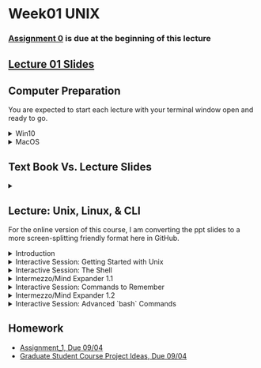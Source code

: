 # Week01 UNIX

### [Assignment 0](https://github.com/tamucc-comp-bio-2020/classroom_repo/blob/master/assignments/assignment_0.md) is due at the beginning of this lecture

## [Lecture 01 Slides](Week01_files/Lecture01_WelcomeToTheMatrix.pdf)

## Computer Preparation

You are expected to start each lecture with your terminal window open and ready to go.

<details><summary>Win10</summary>
<p>

  * If the Ubuntu app is not installed, then follow [these instructions](https://github.com/cbirdlab/wlsUBUNTU_settings/blob/master/InstallLinuxOnWindows_Automated.pdf)
  
  * Log into your Ubuntu terminal.  _We will not use `gitbash` unless you can't get Ubuntu running._ After logging in, You are in your home directory. 
  
  * If you are using an Ubuntu terminal that hasn't been setup (you'll know because it will ask you to create a new user name and password) or you notice odd cursor behavior when editing text in the terminal, then run the following code:
  
    ```bash
    git clone https://github.com/cbirdlab/wlsUBUNTU_settings.git
    . ./wlsUBUNTU_settings/updateSettings.bash
    rm -rf wlsUBUNTU_settings
    ```
    
  * If the `CSB` directory does not exist in your home directory (check with `ls`), then run the following code to clone the `CSB` repository into your home directory:
  
    ```bash
    git clone https://github.com/CSB-book/CSB.git
    ```

  * It's always a good idea to keep your apps in `Ubuntu` up to date. _The first time you do this, it could take a long time to finish. After that, if you do this when you log in, it should go quickly._
    ```bash
    sudo apt update
    sudo apt upgrade
    ```

</p>
</details>

<details><summary>MacOS</summary>
<p>
 
  * Open a terminal window
  
  * Consider installing [homebrew](https://brew.sh/).  You will be able to use homebrew to install linux software, such as `tree`, which is used in the slide show.
  
  * If the `CSB` directory does not exist in your home directory (check with `ls`), then run the following code to clone the `CSB` repository into your home directory:
  
    ```bash
    git clone https://github.com/CSB-book/CSB.git
    ```
    
</p>
</details>


## Text Book Vs. Lecture Slides

<details><summary> </summary>
<p>

* The [**Lecture_01 Slides**](Week01_files/Lecture01_WelcomeToTheMatrix.pdf) closely follow the book but there is some additional information that is not provided in the book (and vice versa). In the lecture slides, the `code blocks` are represented by green text on a black background, mimicking the terminal.

</p>
</details>


## Lecture: Unix, Linux, & CLI

For the online version of this course, I am converting the ppt slides to a more screen-splitting friendly format here in GitHub.

<details><summary>Introduction</summary>
<p>

### [Linux](https://en.wikipedia.org/wiki/Linux) is a Free & Open Source Version of the [UNIX](https://en.wikipedia.org/wiki/Unix) Operating System

![Common Operating Systems](Week01_files/os.png)

* An [operating system](https://en.wikipedia.org/wiki/Operating_system) is the primary interface between you and the computer

* [Open source](https://en.wikipedia.org/wiki/Open_source) is a decentralized development model where all aspects of a project are viewable and generally free to use

* Linux is free

  * [Supercomputers](https://en.wikipedia.org/wiki/Supercomputer) typically use it

  * Useful text manipulation tools

---

### The 2 Primary Methods of Interfacing with Computers

#### 1. Graphical User Interface ([GUI](https://en.wikipedia.org/wiki/Graphical_user_interface))

A mouse or you finger is used to interface with images on a screen.

![](Week01_files/mouse.png)

![](Week01_files/gui.png)


#### 2. Command-line Interface ([CLI](https://en.wikipedia.org/wiki/Command-line_interface))

A keyboard is used to type commands into the computer and computer gives feedback on the screen.

![](Week01_files/keyboard.png)

![](Week01_files/cli.png)

---

### Why use CLI Linux?

![](Week01_files/morpheus.png)

* Free

* Automation

* Flexibility

* Powerful

* Designed for developers

* Supercomputers use it

* Many software tools for biologists

* Large body of support online

---

### The [UNIX Philosophy](https://en.wikipedia.org/wiki/Unix_philosophy)

![](Week01_files/unixguys.png)
![](Week01_files/unixphilosophy.png)

![](Week01_files/pipeline.png)

* One program ([command](https://en.wikipedia.org/wiki/List_of_Unix_commands)) does one thing

* All programs accept input as a text stream and output a modified [text stream](https://en.wikipedia.org/wiki/Standard_streams)

* Programs can be linked together into serial [pipelines](https://en.wikipedia.org/wiki/Pipeline_(Unix)) to achieve complex results

---

### Documentation of Linux CLI Pipelines Facilitate Scientific Reproducibility and Long-Term Efficiency

Comparison of GUI and CLI for manipulating data

![](Week01_files/guiVScli.png)

---


</p>
</details>

<details><summary>Interactive Session: Getting Started with Unix</summary>
<p>

### Open A Terminal Window

WIN10:  Search Ubuntu

![](Week01_files/open_ubuntu-terminal.png)

MacOS: Search Terminal

![](Week01_files/open_mac-terminal.png)

---

### The [Directory Structure](https://en.wikipedia.org/wiki/Directory_structure) is the Organization of Files and Folders (aka Directories) In Your Computer

WIN10 File Explorer

![](Week01_files/win10_file-explorer.png)

Ubuntu Terminal

![](Week01_files/ubuntu_terminal.png)

The CLI forces you to start memorizing where your files are and what they are named. This causes 95% of the difficulties in learning CLI, so start memorizing to your directory structure.  It is also a good idea to be deliberate and organized when creating new directories and files.

We will use [code blocks](https://en.wikipedia.org/wiki/Block_(programming)) to let you know when and what to type into your CLI. Here, please enter the commands `pwd` and then `ls` into your terminal.

```bash
pwd
ls
```

`pwd` lists the present working directory

`ls` lists the contents of the present working directory

Pro tip: clear the screen with `ctrl + L` keystroke

---

### Unix/Linux Command Line Terminology

The [path](https://en.wikipedia.org/wiki/Path_(computing)) is the address of a file or directory in the directory structure

![](Week01_files/cli_terms.png)

---

### Some Notable Directories (do not modify files here)

`/bin` contains several basic commands

`/dev` Contains the files connecting to devices such as the keyboard, mouse, and screen

`/etc`Contains configuration files

`/tmp` Contains temporary files

Try using `ls` to view these directories

```bash
ls /bin
ls /dev
ls /etc
ls /tmp
```

---

### Your Home Directory

`/home/<username>` is the directory where you are expected to create and maintain your directories and files.

  * Note that `<username>` is a place holder for your username on your computer
  
  * Starting directory upon login

  * Specific to user

  * Place for personal files, dirs, programs, downloads etc

`$HOME` is a [variable](https://en.wikipedia.org/wiki/Variable_(computer_science)) that contains the path to your home directory

  * A variable stores information

  * Always preceded by a `$` after it is created

  * `$HOME` is an environmental variable created by the operating system and `bash`
  
  * a shortcut for `$HOME` is the `~` character located at the upper left of your keyboard

```bash
echo $HOME
pwd
ls
ls $HOME
ls ~
```

---

### The Directory Tree

![](Week01_files/dir_tree.png)

The directory tree is a map of the directories and files on your computers hard drives and/or solid state drives

If you have Ubuntu or a Mac with `homebrew` or some other linux package manger, you can install `tree` to view portions of your directory tree in "tree" format.

```bash
# this is a comment, as indicated by the # at the beginning of the line.  Do not type it into your terminal
# Ubuntu Only
sudo apt install tree

# Mac with homebrew only
brew install tree
```

We just installed the `tree` command (or app) from the internet to your computer.  If you were not able to do this because you did not install `homebrew` on your mac, it is ok. `tree` is not a critical command

```bash
# this will only work if you have tree installed, it is just an example so do not worry if you do not have it
cd ~
tree CSB
tree -L 1 CSB
tree -L 2 CSB
man tree
```

The `man` command is nearly universal in displaying the manual for "commands" such as `tree`. Use the `q` keystroke to exit the manual for tree.

---

### The `CSB/unix` [Repository](https://en.wikipedia.org/wiki/Repository_(version_control))

Our primary text book, [Computing Skills for Biologists](https://computingskillsforbiologists.com/), provides a rich assortment of resources for you.  Most of these resources are contained in a GitHub repository that you have cloned into your home directory.  This is the `CSB` directory. 

The `CSB` directory is organized by topic, with subdirectories dedicated to different chapters.  The directory for chapter 1 is `CSB/unix`.

`CSB/unix/data` Contains data for examples and exercises

`CSB/unix/installation` Contains instructions for installing software for this chapter

`CSB/unix/sandbox` Dir where we work and experiment

`CSB/unix/solutions` Solutions in code (`bash`) pseudocode (plain English) for your consultation when you get stuck with an exercise

```bash
# I am adding the 'cd ~' command to make sure you are in your home dir before running the 'ls' commands
cd ~
ls CSB/unix/
ls CSB/unix/data
ls CSB/unix/installation
ls CSB/unix/sandbox
ls CSB/unix/solutions
```

---

</p>
</details>

<details><summary>Interactive Session: The Shell</summary>
<p>

### The [Shell](https://en.wikipedia.org/wiki/Shell_(computing))

* The shell is software that controls the [operating system kernel](https://en.wikipedia.org/wiki/Kernel_(operating_system)) and is accessed through a terminal window

* The shell we are using in Ubuntu and MacOS is called `bash`, or Born Again Shell

* `bash` is a [shell scripting](https://en.wikipedia.org/wiki/Shell_script) computer language

* The commands we have been using are `bash` commands which allow us to control the operating system

The image below shows the [command prompt](https://en.wikipedia.org/wiki/Command-line_interface#Command_prompt) on my computer. Below the picture, we decode some of the information for you.

![](Week01_files/cmd_prompt.png)

`$` Indicates the terminal is ready  to accept commands

`~` Indicates where I am, the home dir

`LAPTOP-URSOLRPO` is the name of my laptop (very creative, am I right?!)

`cbird` is my user name

The rest is not important right now, but if you are dying to know, the `(base)` is there because I have [anaconda](https://www.anaconda.com/) running to manage [python](https://en.wikipedia.org/wiki/Python_(programming_language)). If I turn off anaconda, then the `(base)` will go away.

---

### Bash Keyboard Shortcuts

*`↑`*	Scroll through previous commands

*`Tab`*	autocomplete command, dir, or file name. if you hit tab and nothing happens there are either multiple matches or 0 matches

*`Tab,Tab`*	 show matches

![](Week01_files/keyboard_shortcuts.png)

Go ahead and try some of these in your terminal. 

Note that I have created a [Linux Cheat Sheet](https://github.com/tamucc-comp-bio-2020/classroom_repo/blob/master/resources/CheatSheetLinux_8-12-2016.pdf) to help you with common `bash` commands and keyboard shortcuts.  I encourage you to print this out on a single sheet of paper, both sides, for your reference.

---

### `bash` Command Syntax

```bash
# be sure to type the following commands into your terminal, but not this message
cal
cal 2020
cal -j
cal -j 2020
```

_Note: `ctrl + c` will stop a command if it is taking too long to complete_

* Bash _*commands*_ like `cal` are programs that follow the UNIX philosophy.

* _*Arguments*_ like `2020` are essentially options, order usually matters and some commands require particular arguments. For example, `cp` or copy requires at least which file to copy and where to copy it, in that order

* `-j` is an _*option*_, in this case it means Julian calendar

  * if an option is preceded by a single `-`, it is customary for that option to be represented by a single letter.  If an option is preceded by two dashes `--julian` it is typically a word.  In this case, `cal` has been updated and all word options have been removed, so `--julian` is no longer recognized.  Realize that it is up to the developer ( the person who writes the software ) to enforce formats, so you will find commands that do not follow convention as you get into more "boutique" commands and apps.

---

### Getting Help with `bash`

#### 1. Use an internet search with your favorite search engine if you know what you want to do, but do not know the command

Example search terms: `bash <english description of what you want to do>`

Do not be afraid to modify and try different english descriptions if you do not succeed in the first search


#### 2. Use the `man` command if you know the command but are not sure of the options and arguments

```bash
man cal
```  

_scroll with arrow keys and `q` will get you out of the manual_

All manuals in unix/linux follow the same format:

`NAME`
` <name and brief descrip>`
 
`SYNOPSIS`
` <examples of how to run>`
 
`DESCRIPTION`
` <detailed description>`
` <list of arguments/options>`

---

### Changing and Viewing Directories (`cd` `pwd` `ls`)

```
# move up to parent directory
cd ..

# show path to present working directory
pwd

# move to root dir
cd /
pwd

# go back to previous dir
cd -
pwd

# go to the home dir
cd ~
pwd

# show present working dir contents
ls

# show dir contents with more details
ls -l

# show dir contents with more details, sorted by *t*ime in *r*everse order with *h*uman readable file sizes.
ls -ltrh
```

_Note:  single letter options can typically be combined together, `-l –t –r -h`  =  `-ltrh`_


The command `ls -ltrh` outputs a lot of information to the screen.  It can be overwhelming at first, but it is just basic information about your files and directories in the `pwd`

In the following image, dirs are highlighted, files are not

![](Week01_files/ls-ltrh_1.png)

In the following image, the highlighted columns of information are as follows:

![](Week01_files/ls-ltrh_2.PNG)

And the permissions can be further broken down.  The first column indicates whether it is a file or a directory. The 2nd to 4th columns are the User permissions.  Each user belongs to a group, which has its own set of permissions. Last, there are permissions for all users regardless of affiliation (global)

* `r` read permissions gives one the ability to view the contents of a file

* `w` write permissions gives one the ability to modify a file

* `x` execute permissions gives one the ability to run a file if it is written in computer code

![](Week01_files/ls-ltrh_3.PNG)

---

### Paths

A _*path*_ is the address of file or directory

An _*[absolute path](https://en.wikipedia.org/wiki/Path_(computing)#Absolute_and_relative_paths)*_ is complete and starts with root `/` or a variable that starts with root.  For example, the following return the same result regardless of pwd

```bash
# absolute paths, make sure you replace <username> with your user name
ls /home/<username>/CSB
ls ~/CSB
ls $HOME/CSB
```

_*[Relative paths](https://en.wikipedia.org/wiki/Path_(computing)#Absolute_and_relative_paths)*_ start from the present working directory

```bash
# These relative paths only work if you are in the right dir
ls ./CSB
ls CSB
ls ../
```

  * `.` Means present directory
  * `..` means  parent directory

It is best not to used spaces in dir and file names, but you can wrap file names with spaces in quotes or precede each space with a ` \ ` see pg 21 of CSB text for dealing w/ spaces


---

</p>
</details>


<details><summary>Intermezzo/Mind Expander 1.1</summary>
<p>

### [Mind Expander 1.1](https://forms.office.com/Pages/ResponsePage.aspx?id=8frLNKZngUepylFOslULZlFZdbyVx8RLiPt1GobhHnlUM1FFUUZLT01LR0ZGODU2WVNSV1c0NEpWMi4u)

</p>
</details>


<details><summary>Interactive Session: Commands to Remember</summary>
<p>

### Copy with `cp <from> <to>`

From here forward, we will adopt the code block syntax used in the CSB text book.  The `$` represents the command prompt and you are expected to type in the commands that follow it, but _*do not start any command with the `$`*_.

```bash
# goto sandbox
$ cd ~/CSB/unix/sandbox

# copy the following file to the present directory
$ cp ../data/Buzzard2015_about.txt .

# copy file and rename it in present dir
$ cp ../data/Buzzard2015_about.txt ./Buzzard2015_about2.txt

# copy whole data dir to present dir, then view present dir
$ cp –rf ../data .

$ ls
```

_Note:  `-r` means [recursive](https://en.wikipedia.org/wiki/Recursion_(computer_science)), `-f` means force_

---

### Move or rename with `mv <from> <to>`

```bash
# make sure you are still in sandbox, if not then 
$ cd ~/CSB/unix/sandbox
$ pwd

# move the file to the data directory
$ mv Buzzard2015_about2.txt ../data

# rename a file that isn’t in your pwd
$ mv ../data/Buzzard2015_about2.txt ../data/Buzzard2015_about_new.txt 

# check your work
$ ls ../data

```

_Note:  `bash` gives no positive feedback, only negative if something is wrong.  I will do my best to make up for the callousness of `bash`_


---

### Create file with touch <filename>

```bash
# make sure you are still in sandbox, if not then 
$ cd ~/CSB/unix/sandbox
$ pwd

# inspect the current contents of the directory
$ ls -l

# create a new file (you can list multiple files)
$ touch new_file.txt

# inspect the contents of the directory again
$ ls -l

# if you touch the file a second time, the time of last access will change
$ touch new_file.txt
$ ls -l

```

_Note:  `bash` gives no positive feedback, only negative if something is wrong.  I will do my best to make up for the callousness of `bash`_

---

### Remove file(s) or dir(s) with `rm <name>` 
### Make dirs with `mkdir <name>`

```bash
# make sure you are still in sandbox, if not then 
$ cd ~/CSB/unix/sandbox
$ pwd

# delete new_file.txt in sandbox, the –i requests confirmation
$ rm -i new_file.txt

# make dir d1 in present dir, d2 in d1, and d3 in d2; if you have tree try it
$ mkdir -p d1/d2/d3
$ tree d1
d1
└── d2
    └── d3

# remove the d1,d2,& d3 dirs recursively
$ rm -rf d1
```

_be careful with rm, you could delete your whole computer and there is no undo_

---

### View large files with `less -S <filename>`
### Print and concatenate files `cat <filename>`
### Print and sort files `sort <filename>`


```bash
# move to the data dir
$ cd ~/CSB/unix/data

# look at DNA alignment file, try duckduckgo search on “bash less commands”
$ less –S Marra2014_data.fasta

# type /ATCG inside of less to search; u=up, d=down, G=end, g=begin, q=exit

# concatenate files and/or print to screen
$ cat Marra2014_about.txt Gesquiere2011_about.txt Buzzard2015_about.txt

# print the sorted lines of a file
$ sort Gesquiere2011_data.csv

# sort numerically by column 2 in reverse order and view in less
$ sort –n –k2 –r Gesquiere2011_data.csv | less
```

_Note: in the last command we used a pipe `|` to direct the text stream from `sort` to `less`.  Remember the [Unix Philosophy](https://en.wikipedia.org/wiki/Unix_philosophy)_

---

### Count words with		`wc <filename>`
### Determine file type		`file <filename>`

```bash
# count lines, words, and characters
$ wc Gesquiere2011_about.txt

# count lines only
$ wc -l Marra2014_about.txt

# determine file type, ASCII is a type of human-readable text file
$ file Marra2014_about.txt
Marra2014_about.txt: ASCII English text

```

_Do not forget to use `Tab` key to autocomplete directory names and prevent spelling mistakes_

---

### Retrieve beginning of file `head –n <number of lines> <filename>`
### Retrieve end of file tail `–n <number of lines> <filename>`

```bash
# display first two lines of a file
$ head -n 2 Gesquiere2011_data.csv

# display last two lines of file
$ tail -n 2 Gesquiere2011_data.csv

# display from line 2 onward
# (i.e., removing the header of the file)
$ tail -n +2 Gesquiere2011_data.csv

# display all but the last line
$ head -n -1 Gesquiere2011_data.csv
```

_Do not forget to use `Tab` key to autocomplete file names and prevent spelling mistakes_

---

</p>
</details>


<details><summary>Intermezzo/Mind Expander 1.2</summary>
<p>

### [Mind Expander 1.2](https://forms.office.com/Pages/ResponsePage.aspx?id=8frLNKZngUepylFOslULZlFZdbyVx8RLiPt1GobhHnlUM0VSMlJZMFg2VzlNNjZVUTJINk9TRlBSOC4u)

</p>
</details>


<details><summary>Interactive Session: Advanced `bash` Commands</summary>
<p>

### Redirection of output ([stdout](https://en.wikipedia.org/wiki/Standard_streams#Standard_output_(stdout))) to file `[command] > filename`
### Append [stdout](https://en.wikipedia.org/wiki/Standard_streams#Standard_output_(stdout)) to file `[command] >> filename` 
### Redirect contents of file to [stdin](https://en.wikipedia.org/wiki/Standard_streams#Standard_input_(stdin)) `[command] < filename` 

```bash
# let’s start by moving to our sandbox
$ cd ~/CSB/unix/sandbox

# print text to screen, then print to file, then print file to screen
$ echo "My first line" 
My first line

$ echo "My first line" > test.txt
$ cat test.txt
My first line

# append file with additional text, then print file to screen
$ echo "My second line" >> test.txt
$ cat test.txt
My first line
My second line
```




_use `Tab` key to autocomplete names, prevent spelling mistakes_

---

### Problem Solving Scenario

A machine provides you with thousands of data files. There’s so many, it is breaking your file browser. How many files are there?

We will use the dir `unix/data/Saavedra2013` as an example of a directory with many files

```bash
# start by moving to our sandbox if you are not already there
$ cd ~/CSB/unix/sandbox

# save file names to file in pwd
$ ls ../data/Saavedra2013 > filelist.txt

# look at the file
$ cat filelist.txt

# count lines in the file
$ wc -l filelist.txt

# remove the file
$ rm filelist.txt
```

---

### Piping Text Streams From One Command to the Next with `|`

![Common Operating Systems](Week01_files/pipeline.png)

![Common Operating Systems](Week01_files/pipeline2.png)

A pipe `|` passes the [stdout](https://en.wikipedia.org/wiki/Standard_streams#Standard_output_(stdout)) from one command to the [stdin](https://en.wikipedia.org/wiki/Standard_streams#Standard_input_(stdin)) of another

How many files are there?

```bash
# list file names
$ ls ../data/Saavedra2013

# list file names and pipe into wc
$ ls ../data/Saavedra2013 | wc –l
59

```

---

### [TSV](https://en.wikipedia.org/wiki/Tab-separated_values) & [CSV](https://en.wikipedia.org/wiki/Comma-separated_values) Data Files

In the tidy table below, columns are _*delimited*_ by tabs.  The first column has no column header but is the sample ID.  Ozone, Solar.R, Wind, Temp, Month, and Day are all pieces of data (dimensions) describing each of the 10 samples.

![Common Operating Systems](Week01_files/tsv.png)

* Tab Separated Values (TSV)

  * Tabs denote columns

* Comma Separated Values (CSV)

  * Commas denote columns
  
* [Tidy data](https://en.wikipedia.org/wiki/Tidy_data)

  * Each [row](https://en.wikipedia.org/wiki/Row_(database)) is one [unit of observation](https://en.wikipedia.org/wiki/Unit_of_observation)
  
  * Each [column](https://en.wikipedia.org/wiki/Column_(database)) is one dimension or aspect of the units of observation
  
* File extensions not always accurate, so it is important to view a file to be sure of the delimiter.

Do not type in the following code blocks.  They are here to show you TSV and CSV formatting


Tidy Table:
| Column 1 Header | Column 2 Header | Column 3 Header |
| --------------- | --------------- | --------------- |
| Row 1 Column 1 | Row 1 Column 2 | Row 1 Column 3 |
| Row 2 Column 1 | Row 2 Column 2 | Row 2 Column 3 |
| Row 3 Column 1 | Row 3 Column 2 | Row 3 Column 3 |
| Row 4 Column 1 | Row 4 Column 2 | Row 4 Column 3 |

TSV
```
Column 1 Header	Column 2 Header	Column 3 Header
Row 1 Column 1	Row 1 Column 2	Row 1 Column 3
Row 2 Column 1	Row 2 Column 2	Row 2 Column 3
Row 3 Column 1	Row 3 Column 2	Row 3 Column 3
Row 4 Column 1	Row 4 Column 2	Row 4 Column 3
```

TSV File with tabs denoted by `\t`.  Note your text files will not contain `\t`.  I did this show where tabs were, versus spaces.
```
Column 1 Header\tColumn 2 Header\tColumn 3 Header
Row 1 Column 1\tRow 1 Column 2\tRow 1 Column 3
Row 2 Column 1\tRow 2 Column 2\tRow 2 Column 3
Row 3 Column 1\tRow 3 Column 2\tRow 3 Column 3
Row 4 Column 1\tRow 4 Column 2\tRow 4 Column 3
```

CSV
```
Column 1 Header, Column 2 Header, Column 3 Header
Row 1 Column 1, Row 1 Column 2, Row 1 Column 3
Row 2 Column 1, Row 2 Column 2, Row 2 Column 3
Row 3 Column 1, Row 3 Column 2, Row 3 Column 3
Row 4 Column 1, Row 4 Column 2, Row 4 Column 3
```


---

### Convert Among Formats Using `tr "<old delimiter>" "<new delimiter>"`

```bash
# view contents of csv
$ less -S ../data/Pacifici2013_data.csv 

# replace semicolons with commas using tr [find] [replace]
$ cat ../data/Pacifici2013_data.csv | tr “;” “,” | less –S

# view as tsv
# \t is the nearly universal symbol for tab
$ cat ../data/Pacifici2013_data.csv | tr ";" "\t" | less -S

```

_`tr` is an abbreviation for translate_

---

### Using `cut` to retrieve columns and `head` to retrieve rows

```bash
# change directory
$ cd ~/CSB/unix/data

# display first line of file (i.e., header of CSV file)
$ head -n 1 Pacifici2013_data.csv

# display first column of file
$ cut -d ";" –f 1 Pacifici2013_data.csv

# display second through fourth columns
$ cut -d ";" -f 2-4 Pacifici2013_data.csv

# display first “cell” of data
$ head -n 1 Pacifici2013_data.csv | cut -d ";" -f 1

```

_Note: cut assumes tab delimited files.  If a different delimiter is used in the file, the `-d` option is used to specify the delimiter.  It is very easy to mistake spaces for tabs, and that will make `cut` do odd things with your data if you do not set `-d " "`_

---

### Connecting `cut` `head` `tail` `sort` `uniq`

```bash
# select 2nd column, display first 5 elements
$ cut -d ";" -f 2 Pacifici2013_data.csv | head -n 5

# select 2nd and 8th columns, display first 3 elements
$ cut -d ";" -f 2,8 Pacifici2013_data.csv | head -n 3

# select 2nd column without header, show 5 first elements
$ cut -d ";" -f 2 Pacifici2013_data.csv | tail -n +2 | head -n 5

# identify the orders in csv
# select 2nd column without header, unique sorted elements
$ cut -d ";" -f 2 Pacifici2013_data.csv | tail -n +2 | sort | uniq

# count how many records per order in csv
$ cut -d ";" -f 2 Pacifici2013_data.csv | tail -n +2 | sort | uniq -c

# output the order with the most records, including the number of records in csv
$ cut -d";" -f2 ../data/Pacifici2013_data.csv |  tail -n +2 | sort | uniq -c | tr -s " " "\t" | cut -f2-3 | sort -n | tail -n1


```

_Note: `uniq` is a command that that removes consecutive duplicate lines (rows). For this reason, the input to `uniq` is almost always sorted beforehand.  Use `man uniq` to see the description of the `-c` option.  I use `uniq -c` all the time._

_Note: `sort -t";"` specifies the delimiter character, also known as a field separator.  Try `man sort` and search `/field` to see the manual entry for this._

_Note: `tr -s` can be used to easily convert files or text streams that have multiple spaces in between columns (such as the output of `uniq -c` into a tab separated format_

---

</p>
</details>



## Homework
* [Assignment_1, Due 09/04](https://github.com/tamucc-comp-bio-2020/classroom_repo/blob/master/assignments/assignment_1.md)
* [Graduate Student Course Project Ideas, Due 09/04](https://forms.office.com/Pages/ResponsePage.aspx?id=8frLNKZngUepylFOslULZlFZdbyVx8RLiPt1GobhHnlUOUo2UVRUMVgwTUlQMlpUQzUzOTIzME9LNi4u)


